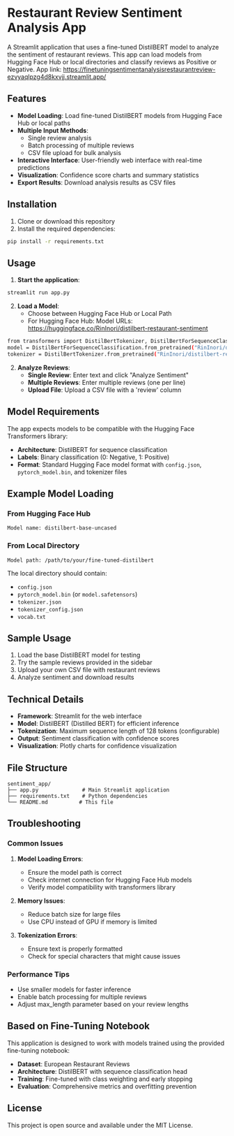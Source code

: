 # Restaurant Review Sentiment Analysis App

A Streamlit application that uses a fine-tuned DistilBERT model to analyze the sentiment of restaurant reviews. This app can load models from Hugging Face Hub or local directories and classify reviews as Positive or Negative.
App link: https://finetuningsentimentanalysisrestaurantreview-ezvyaqlpzg4d8kxvjj.streamlit.app/

## Features

- **Model Loading**: Load fine-tuned DistilBERT models from Hugging Face Hub or local paths
- **Multiple Input Methods**: 
  - Single review analysis
  - Batch processing of multiple reviews
  - CSV file upload for bulk analysis
- **Interactive Interface**: User-friendly web interface with real-time predictions
- **Visualization**: Confidence score charts and summary statistics
- **Export Results**: Download analysis results as CSV files

## Installation

1. Clone or download this repository
2. Install the required dependencies:

```bash
pip install -r requirements.txt
```

## Usage

1. **Start the application**:
```bash
streamlit run app.py
```

2. **Load a Model**:
   - Choose between Hugging Face Hub or Local Path
   - For Hugging Face Hub: 
     Model URLs: https://huggingface.co/RinInori/distilbert-restaurant-sentiment
```bash
from transformers import DistilBertTokenizer, DistilBertForSequenceClassification
model = DistilBertForSequenceClassification.from_pretrained("RinInori/distilbert-restaurant-sentiment")
tokenizer = DistilBertTokenizer.from_pretrained("RinInori/distilbert-restaurant-sentiment"
```
     
2. **Analyze Reviews**:
   - **Single Review**: Enter text and click "Analyze Sentiment"
   - **Multiple Reviews**: Enter multiple reviews (one per line)
   - **Upload File**: Upload a CSV file with a 'review' column

## Model Requirements

The app expects models to be compatible with the Hugging Face Transformers library:

- **Architecture**: DistilBERT for sequence classification
- **Labels**: Binary classification (0: Negative, 1: Positive)
- **Format**: Standard Hugging Face model format with `config.json`, `pytorch_model.bin`, and tokenizer files

## Example Model Loading

### From Hugging Face Hub
```
Model name: distilbert-base-uncased
```

### From Local Directory
```
Model path: /path/to/your/fine-tuned-distilbert
```

The local directory should contain:
- `config.json`
- `pytorch_model.bin` (or `model.safetensors`)
- `tokenizer.json`
- `tokenizer_config.json`
- `vocab.txt`

## Sample Usage

1. Load the base DistilBERT model for testing
2. Try the sample reviews provided in the sidebar
3. Upload your own CSV file with restaurant reviews
4. Analyze sentiment and download results

## Technical Details

- **Framework**: Streamlit for the web interface
- **Model**: DistilBERT (Distilled BERT) for efficient inference
- **Tokenization**: Maximum sequence length of 128 tokens (configurable)
- **Output**: Sentiment classification with confidence scores
- **Visualization**: Plotly charts for confidence visualization

## File Structure

```
sentiment_app/
├── app.py              # Main Streamlit application
├── requirements.txt    # Python dependencies
└── README.md          # This file
```

## Troubleshooting

### Common Issues

1. **Model Loading Errors**:
   - Ensure the model path is correct
   - Check internet connection for Hugging Face Hub models
   - Verify model compatibility with transformers library

2. **Memory Issues**:
   - Reduce batch size for large files
   - Use CPU instead of GPU if memory is limited

3. **Tokenization Errors**:
   - Ensure text is properly formatted
   - Check for special characters that might cause issues

### Performance Tips

- Use smaller models for faster inference
- Enable batch processing for multiple reviews
- Adjust max_length parameter based on your review lengths

## Based on Fine-Tuning Notebook

This application is designed to work with models trained using the provided fine-tuning notebook:
- **Dataset**: European Restaurant Reviews
- **Architecture**: DistilBERT with sequence classification head
- **Training**: Fine-tuned with class weighting and early stopping
- **Evaluation**: Comprehensive metrics and overfitting prevention

## License

This project is open source and available under the MIT License.

